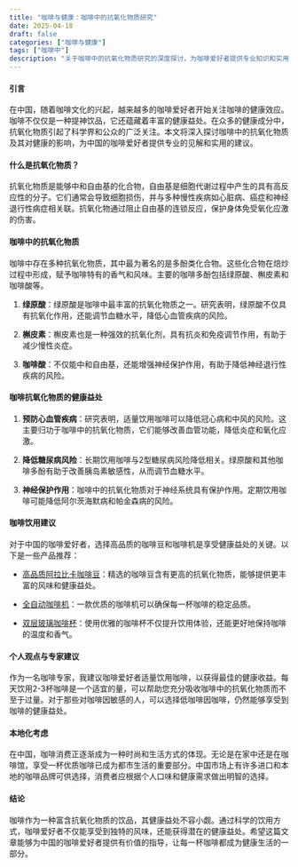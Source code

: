 ```yaml
---
title: "咖啡与健康：咖啡中的抗氧化物质研究"
date: 2025-04-18
draft: false
categories: ["咖啡与健康"]
tags: ["咖啡中"]
description: "关于咖啡中的抗氧化物质研究的深度探讨，为咖啡爱好者提供专业知识和实用指南。"
---
```


#### 引言

在中国，随着咖啡文化的兴起，越来越多的咖啡爱好者开始关注咖啡的健康效应。咖啡不仅仅是一种提神饮品，它还蕴藏着丰富的健康益处。在众多的健康成分中，抗氧化物质引起了科学界和公众的广泛关注。本文将深入探讨咖啡中的抗氧化物质及其对健康的影响，为中国的咖啡爱好者提供专业的见解和实用的建议。

#### 什么是抗氧化物质？

抗氧化物质是能够中和自由基的化合物，自由基是细胞代谢过程中产生的具有高反应性的分子。它们通常会导致细胞损伤，并与多种慢性疾病如心脏病、癌症和神经退行性病症相关联。抗氧化物通过阻止自由基的连锁反应，保护身体免受氧化应激的伤害。

#### 咖啡中的抗氧化物质

咖啡中存在多种抗氧化物质，其中最为著名的是多酚类化合物。这些化合物在焙炒过程中形成，赋予咖啡特有的香气和风味。主要的咖啡多酚包括绿原酸、槲皮素和咖啡酸等。

1. **绿原酸**：绿原酸是咖啡中最丰富的抗氧化物质之一。研究表明，绿原酸不仅具有抗氧化作用，还能调节血糖水平，降低心血管疾病的风险。

2. **槲皮素**：槲皮素也是一种强效的抗氧化剂，具有抗炎和免疫调节作用，有助于减少慢性炎症。

3. **咖啡酸**：不仅能中和自由基，还能增强神经保护作用，有助于降低神经退行性疾病的风险。

#### 咖啡抗氧化物质的健康益处

1. **预防心血管疾病**：研究表明，适量饮用咖啡可以降低冠心病和中风的风险。这主要归功于咖啡中的抗氧化物质，它们能够改善血管功能，降低炎症和氧化应激。

2. **降低糖尿病风险**：长期饮用咖啡与2型糖尿病风险降低相关。绿原酸和其他咖啡多酚有助于改善胰岛素敏感性，从而调节血糖水平。

3. **神经保护作用**：咖啡中的抗氧化物质对于神经系统具有保护作用。定期饮用咖啡可能降低阿尔茨海默病和帕金森病的风险。

#### 咖啡饮用建议

对于中国的咖啡爱好者，选择高品质的咖啡豆和咖啡机是享受健康益处的关键。以下是一些产品推荐：

- [高品质阿拉比卡咖啡豆](https://www.amazon.com/dp/B07N8Z3J9K?tag=coffeeprism-20)：精选的咖啡豆含有更高的抗氧化物质，能够提供更丰富的风味和健康益处。

- [全自动咖啡机](https://www.amazon.com/dp/B07QKQJL8D?tag=coffeeprism-20)：一款优质的咖啡机可以确保每一杯咖啡的稳定品质。

- [双层玻璃咖啡杯](https://www.amazon.com/dp/B07PBR2QZ6?tag=coffeeprism-20)：使用优雅的咖啡杯不仅提升饮用体验，还能更好地保持咖啡的温度和香气。

#### 个人观点与专家建议

作为一名咖啡专家，我建议咖啡爱好者适量饮用咖啡，以获得最佳的健康收益。每天饮用2-3杯咖啡是一个适宜的量，可以帮助您充分吸收咖啡中的抗氧化物质而不至于过量。对于那些对咖啡因敏感的人，可以选择低咖啡因咖啡，仍然能够享受到咖啡的健康益处。

#### 本地化考虑

在中国，咖啡消费正逐渐成为一种时尚和生活方式的体现。无论是在家中还是在咖啡馆，享受一杯优质咖啡已成为都市生活的重要部分。中国市场上有许多进口和本地的咖啡品牌可供选择，消费者应根据个人口味和健康需求做出明智的选择。

#### 结论

咖啡作为一种富含抗氧化物质的饮品，其健康益处不容小觑。通过科学的饮用方式，咖啡爱好者不仅能享受到独特的风味，还能获得潜在的健康益处。希望这篇文章能够为中国的咖啡爱好者提供有价值的指导，让每一杯咖啡都成为健康生活的一部分。